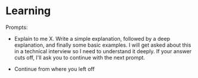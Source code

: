 # Learning

Prompts:

- Explain to me X. Write a simple explanation, followed by a deep explanation, and finally some basic examples. I will get asked about this in a technical interview so I need to understand it deeply. If your answer cuts off, I'll ask you to continue with the next prompt.

- Continue from where you left off